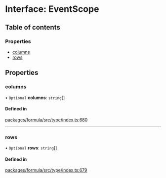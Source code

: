 # Interface: EventScope

## Table of contents

### Properties

- [columns](EventScope.md#columns)
- [rows](EventScope.md#rows)

## Properties

### <a id="columns" name="columns"></a> columns

• `Optional` **columns**: `string`[]

#### Defined in

[packages/formula/src/type/index.ts:680](https://github.com/mashpod/mashcard/blob/main/packages/formula/src/type/index.ts#L680)

---

### <a id="rows" name="rows"></a> rows

• `Optional` **rows**: `string`[]

#### Defined in

[packages/formula/src/type/index.ts:679](https://github.com/mashpod/mashcard/blob/main/packages/formula/src/type/index.ts#L679)

